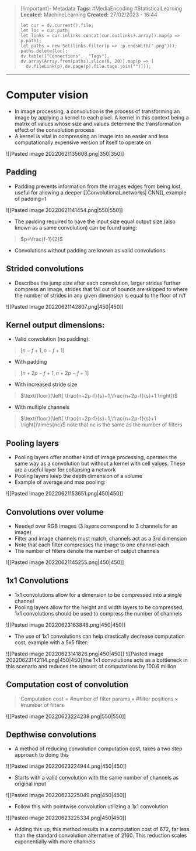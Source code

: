 > [!important]- Metadata
> **Tags:** #MediaEncoding #StatisticalLearning 
> **Located:** MachineLearning
> **Created:** 27/02/2023 - 16:44
> ```dataviewjs
>let cur = dv.current().file;
>let loc = cur.path;
>let links = cur.inlinks.concat(cur.outlinks).array().map(p => p.path);
>let paths = new Set(links.filter(p => !p.endsWith(".png")));
>paths.delete(loc);
>dv.table(["Connections",  "Tags"], dv.array(Array.from(paths).slice(0, 20)).map(p => [
>   dv.fileLink(p),dv.page(p).file.tags.join("")]));
> ```

___
# Computer vision

- In image processing, a convolution is the process of transforming an image by applying a kernel to each pixel. A kernel in this context being a matrix of values whose size and values determine the transformation effect of the convolution process
- A kernel is vital in compressing an image into an easier and less computationally expensive version of itself to operate on

![[Pasted image 20220621135608.png|350|350]]

## Padding
- Padding prevents information from the images edges from being lost, useful for allowing a deeper [[Convolutional_networks| CNN]], example of padding=1

![[Pasted image 20220621141454.png|550|550]]

- The padding required to have the input size equal output size (also known as a same convolution) can be found using:

> $p=\frac{f-1}{2}$

- Convolutions without padding are known as valid convolutions
## Strided convolutions
- Describes the jump size after each convolution, larger strides further compress an image, strides that fall out of bounds are skipped to where the number of strides in any given dimension is equal to the floor of n/f

![[Pasted image 20220621142807.png|450|450]]

## Kernel output dimensions:
- Valid convolution (no padding):

> $[n-f+1,n-f+1]$

- With padding

> $[n+2p-f+1,n+2p-f+1]$

- With increased stride size

> $\text{floor}(\left[ \frac{n+2p-f}{s}+1,\frac{n+2p-f}{s}+1 \right])$

- With multiple channels

> $\text{floor}(\left[ \frac{n+2p-f}{s}+1,\frac{n+2p-f}{s}+1 \right])\times{nc}$
> $\text{note that nc is the same as the number of filters}$

## Pooling layers
- Pooling layers offer another kind of image processing, operates the same way as a convolution but without a kernel with cell values. These are a useful layer for collapsing a network
- Pooling layers keep the depth dimension of a volume
- Example of average and max pooling:

![[Pasted image 20220621153651.png|450|450]]

## Convolutions over volume
- Needed over RGB images (3 layers correspond to 3 channels for an image)
- Filter and image channels must match, channels act as a 3rd dimension
- Note that each filter compresses the image to one channel each
- The number of filters denote the number  of output channels

![[Pasted image 20220621145255.png|450|450]]

## 1x1 Convolutions
- 1x1 convolutions allow for a dimension to be compressed into a single channel
- Pooling layers allow for the height and width layers to be compressed, 1x1 convolutions should be used to compress the number of channels

![[Pasted image 20220623163848.png|450|450]]

- The use of 1x1 convolutions can help drastically decrease computation cost, example with a 5x5 filter:

![[Pasted image 20220623141826.png|450|450]]
![[Pasted image 20220623142114.png|450|450]]the 1x1 convolutions  acts as a bottleneck in this scenario and reduces the amount of computations by 100.6 million

## Computation cost of convolution

> $\text{Computation cost}=\text{\#number of filter params}\times \text{\#filter positions}\times \text{\#number of filters}$

![[Pasted image 20220623224238.png|550|550]]

## Depthwise convolutions
- A method of reducing convolution computation cost, takes a two step approach to doing this

![[Pasted image 20220623224944.png|450|450]]

- Starts with a valid convolution with the same number of channels as original input

![[Pasted image 20220623225049.png|450|450]]

- Follow this with pointwise convolution utilizing a 1x1 convolution

![[Pasted image 20220623225334.png|450|450]]

- Adding this up, this method results in a computation cost of 672, far less than the standard convolution alternative of 2160. This reduction scales exponentially with more channels
